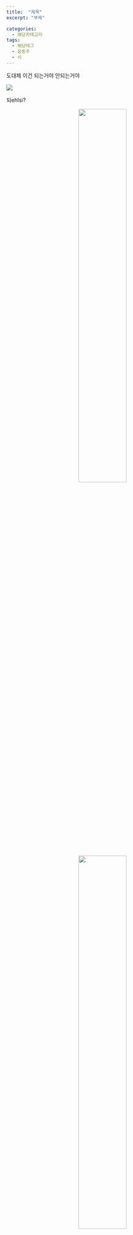 ```yaml
---
title:  "제목"
excerpt: "부제"

categories:
  - 해당카테고리
tags:
  - 해당태그
  - 윤동주
  - 시
---
```

도대체 이건 되는거야 안되는거야



![](/_post/3.jpg)


되ehlsi?

<center><img src="/_post/3.jpg" width="50%" height="50%"></center>


<center><img src="/_post/100.png" width="50%" height="50%"></center>

되냐?
